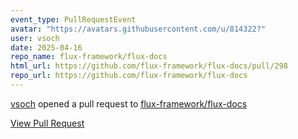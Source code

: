 ```yaml
---
event_type: PullRequestEvent
avatar: "https://avatars.githubusercontent.com/u/814322?"
user: vsoch
date: 2025-04-16
repo_name: flux-framework/flux-docs
html_url: https://github.com/flux-framework/flux-docs/pull/298
repo_url: https://github.com/flux-framework/flux-docs
---
```


<a href='https://github.com/vsoch' target='_blank'>vsoch</a> opened a pull request to <a href='https://github.com/flux-framework/flux-docs' target='_blank'>flux-framework/flux-docs</a>

<a href='https://github.com/flux-framework/flux-docs/pull/298' target='_blank'>View Pull Request</a>
